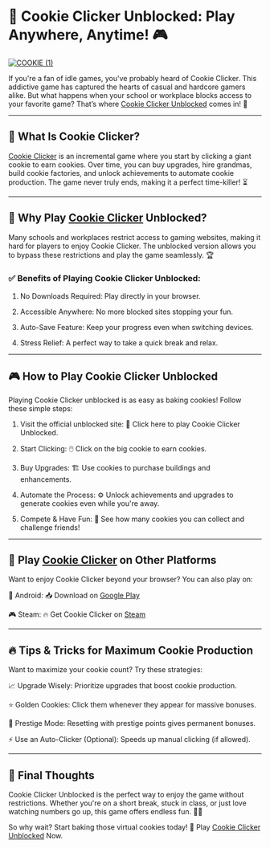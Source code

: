# 🍪 Cookie Clicker Unblocked: Play Anywhere, Anytime! 🎮

[![COOKIE  (1)](https://github.com/user-attachments/assets/8213a0b7-c6c9-4820-b1c2-7731ca69a6d7)](https://cookieclicker.ee/)

If you're a fan of idle games, you've probably heard of Cookie Clicker. This addictive game has captured the hearts of casual and hardcore gamers alike. But what happens when your school or workplace blocks access to your favorite game? That’s where [Cookie Clicker Unblocked](https://cookieclicker.ee) comes in! 🚀

---
## 🍪 What Is Cookie Clicker?

[Cookie Clicker](https://cookieclicker.ee) is an incremental game where you start by clicking a giant cookie to earn cookies. Over time, you can buy upgrades, hire grandmas, build cookie factories, and unlock achievements to automate cookie production. The game never truly ends, making it a perfect time-killer! ⏳

---
## 🎯 Why Play [Cookie Clicker](https://cookieclicker.me) Unblocked?

Many schools and workplaces restrict access to gaming websites, making it hard for players to enjoy Cookie Clicker. The unblocked version allows you to bypass these restrictions and play the game seamlessly. 🏆

### ✅ Benefits of Playing Cookie Clicker Unblocked:

1. No Downloads Required: Play directly in your browser.

2. Accessible Anywhere: No more blocked sites stopping your fun.

3. Auto-Save Feature: Keep your progress even when switching devices.

4. Stress Relief: A perfect way to take a quick break and relax.

---
## 🎮 How to Play Cookie Clicker Unblocked

Playing Cookie Clicker unblocked is as easy as baking cookies! Follow these simple steps:

1. Visit the official unblocked site: 🍪 Click here to play Cookie Clicker Unblocked.

2. Start Clicking: 🖱️ Click on the big cookie to earn cookies.

3. Buy Upgrades: 🏗️ Use cookies to purchase buildings and enhancements.

4. Automate the Process: ⚙️ Unlock achievements and upgrades to generate cookies even while you're away.

5. Compete & Have Fun: 🎉 See how many cookies you can collect and challenge friends!

---
## 📱 Play [Cookie Clicker](https://cookieclickerorteil.github.io) on Other Platforms

Want to enjoy Cookie Clicker beyond your browser? You can also play on:

📱 Android: 📥 Download on [Google Play](https://play.google.com/store/apps/details?id=org.dashnet.cookieclicker&hl=en)

🎮 Steam: 🔥 Get Cookie Clicker on [Steam](https://store.steampowered.com/app/1454400/Cookie_Clicker/)

---
## 🔥 Tips & Tricks for Maximum Cookie Production

Want to maximize your cookie count? Try these strategies:

📈 Upgrade Wisely: Prioritize upgrades that boost cookie production.

⭐ Golden Cookies: Click them whenever they appear for massive bonuses.

🔄 Prestige Mode: Resetting with prestige points gives permanent bonuses.

⚡ Use an Auto-Clicker (Optional): Speeds up manual clicking (if allowed).

---
## 🎉 Final Thoughts

Cookie Clicker Unblocked is the perfect way to enjoy the game without restrictions. Whether you're on a short break, stuck in class, or just love watching numbers go up, this game offers endless fun. 🔄✨

So why wait? Start baking those virtual cookies today! 🍪 Play [Cookie Clicker Unblocked](https://cookieclicker.ee) Now.
